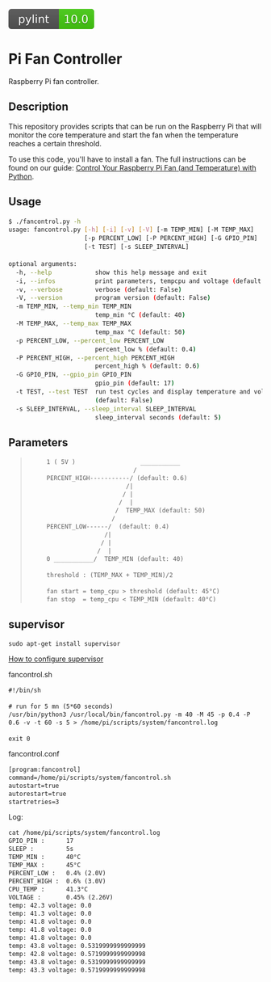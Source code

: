 ![pylint Score](https://raw.githubusercontent.com/afer92/pi-fan-controller/78a972e18da4a190d55bf63acd713b498f845ca5/pylint.svg)
# Pi Fan Controller

Raspberry Pi fan controller.

## Description

This repository provides scripts that can be run on the Raspberry Pi that will
monitor the core temperature and start the fan when the temperature reaches
a certain threshold.

To use this code, you'll have to install a fan. The full instructions can be
found on our guide: [Control Your Raspberry Pi Fan (and Temperature) with Python](https://howchoo.com/g/ote2mjkzzta/control-raspberry-pi-fan-temperature-python).

## Usage

```sh
$ ./fancontrol.py -h
usage: fancontrol.py [-h] [-i] [-v] [-V] [-m TEMP_MIN] [-M TEMP_MAX]
                     [-p PERCENT_LOW] [-P PERCENT_HIGH] [-G GPIO_PIN]
                     [-t TEST] [-s SLEEP_INTERVAL]

optional arguments:
  -h, --help            show this help message and exit
  -i, --infos           print parameters, tempcpu and voltage (default: False)
  -v, --verbose         verbose (default: False)
  -V, --version         program version (default: False)
  -m TEMP_MIN, --temp_min TEMP_MIN
                        temp_min °C (default: 40)
  -M TEMP_MAX, --temp_max TEMP_MAX
                        temp_max °C (default: 50)
  -p PERCENT_LOW, --percent_low PERCENT_LOW
                        percent_low % (default: 0.4)
  -P PERCENT_HIGH, --percent_high PERCENT_HIGH
                        percent_high % (default: 0.6)
  -G GPIO_PIN, --gpio_pin GPIO_PIN
                        gpio_pin (default: 17)
  -t TEST, --test TEST  run test cycles and display temperature and voltage
                        (default: False)
  -s SLEEP_INTERVAL, --sleep_interval SLEEP_INTERVAL
                        sleep_interval seconds (default: 5)
  ```

## Parameters

>          1 ( 5V )                  ___________
>                                  /
>          PERCENT_HIGH-----------/ (default: 0.6)
>                                /|
>                               / |
>                              /  |
>                             /  TEMP_MAX (default: 50)
>                            /
>          PERCENT_LOW------/  (default: 0.4)
>                          /|
>                         / |
>                        /  |
>          0 ___________/  TEMP_MIN (default: 40)
>         
>          threshold : (TEMP_MAX + TEMP_MIN)/2
>
>          fan start = temp_cpu > threshold (default: 45°C)
>          fan stop  = temp_cpu < TEMP_MIN (default: 40°C)

## supervisor

```
sudo apt-get install supervisor
```
[How to configure supervisor](http://supervisord.org/configuration.html)

fancontrol.sh
```
#!/bin/sh

# run for 5 mn (5*60 seconds)
/usr/bin/python3 /usr/local/bin/fancontrol.py -m 40 -M 45 -p 0.4 -P 0.6 -v -t 60 -s 5 > /home/pi/scripts/system/fancontrol.log

exit 0
```

fancontrol.conf
```
[program:fancontrol]
command=/home/pi/scripts/system/fancontrol.sh
autostart=true
autorestart=true
startretries=3
```
Log:

```
cat /home/pi/scripts/system/fancontrol.log
GPIO_PIN :      17
SLEEP :         5s
TEMP_MIN :      40°C
TEMP_MAX :      45°C
PERCENT_LOW :   0.4% (2.0V)
PERCENT_HIGH :  0.6% (3.0V)
CPU_TEMP :      41.3°C
VOLTAGE :       0.45% (2.26V)
temp: 42.3 voltage: 0.0
temp: 41.3 voltage: 0.0
temp: 41.8 voltage: 0.0
temp: 41.8 voltage: 0.0
temp: 41.8 voltage: 0.0
temp: 43.8 voltage: 0.5319999999999999
temp: 42.8 voltage: 0.5719999999999998
temp: 43.8 voltage: 0.5319999999999999
temp: 43.3 voltage: 0.5719999999999998
```
